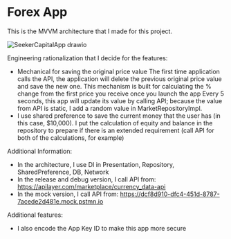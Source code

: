 # Forex App

This is the MVVM architecture that I made for this project.

![SeekerCapitalApp drawio](https://user-images.githubusercontent.com/3623363/207842814-44357fd6-5869-4320-a166-1edaae190b00.png)

Engineering rationalization that I decide for the features: 
- Mechanical for saving the original price value 
The first time application calls the API, the application will delete the previous original price value and save the new one. This mechanism is built for calculating the % change from the first price you receive once you launch the app
Every 5 seconds, this app will update its value by calling API; because the value from API is static, I add a random value in MarketRepositoryImpl. 
- I use shared preference to save the current money that the user has (in this case, $10,000). I put the calculation of equity and balance in the repository to prepare if there is an extended requirement (call API for both of the calculations, for example)

Additional Information:
- In the architecture, I use DI in Presentation, Repository, SharedPreference, DB, Network
- In the release and debug version, I call API from:
https://apilayer.com/marketplace/currency_data-api
- In the mock version, I call API from:
https://dcf8d910-dfc4-451d-8787-7acede2d481e.mock.pstmn.io

Additional features:
-  I also encode the App Key ID to make this app more secure

